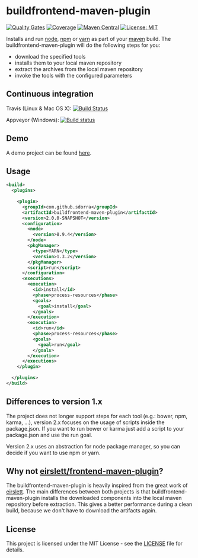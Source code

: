 # buildfrontend-maven-plugin

[![Quality Gates](https://sonarcloud.io/api/badges/gate?key=com.github.sdorra%3Abuildfrontend-maven-plugin)](https://sonarcloud.io/dashboard?id=com.github.sdorra%3Abuildfrontend-maven-plugin)
[![Coverage](https://sonarcloud.io/api/badges/measure?key=com.github.sdorra%3Abuildfrontend-maven-plugin&metric=coverage)](https://sonarcloud.io/dashboard?id=com.github.sdorra%3Abuildfrontend-maven-plugin)
[![Maven Central](https://img.shields.io/maven-central/v/com.github.sdorra/buildfrontend-maven-plugin.svg)](http://search.maven.org/#search%7Cga%7C1%7Ca%3A%22buildfrontend-maven-plugin%22)
[![License: MIT](https://img.shields.io/badge/License-MIT-yellow.svg)](https://opensource.org/licenses/MIT)

Installs and run [node](http://nodejs.org/), [npm](https://www.npmjs.org) or [yarn](https://yarnpkg.com) as part of your 
[maven](http://maven.apache.org/) build. The buildfrontend-maven-plugin will do the following steps for you:

* download the specified tools
* installs them to your local maven repository
* extract the archives from the local maven repository
* invoke the tools with the configured parameters

## Continuous integration

Travis (Linux & Mac OS X): [![Build Status](https://travis-ci.org/sdorra/buildfrontend-maven-plugin.svg?branch=master)](https://travis-ci.org/sdorra/buildfrontend-maven-plugin)

Appveyor (Windows): [![Build status](https://ci.appveyor.com/api/projects/status/lqpabvst2vwybtg8?svg=true)](https://ci.appveyor.com/project/sdorra/buildfrontend-maven-plugin)

## Demo

A demo project can be found [here](https://github.com/sdorra/buildfrontend-maven-plugin/tree/master/src/it).

## Usage

```xml
<build>
  <plugins>
    
    <plugin>
      <groupId>com.github.sdorra</groupId>
      <artifactId>buildfrontend-maven-plugin</artifactId>
      <version>2.0.0-SNAPSHOT</version>
      <configuration>
        <node>
          <version>8.9.4</version>
        </node>
        <pkgManager>
          <type>YARN</type>
          <version>1.3.2</version>
        </pkgManager>
        <script>run</script>
      </configuration>
      <executions>
        <execution>
          <id>install</id>
          <phase>process-resources</phase>
          <goals>
            <goal>install</goal>
          </goals>
        </execution>
        <execution>
          <id>run</id>
          <phase>process-resources</phase>
          <goals>
            <goal>run</goal>
          </goals>
        </execution>
      </executions>
    </plugin>
    
  </plugins>
</build>
```

## Differences to version 1.x

The project does not longer support steps for each tool (e.g.: bower, npm, karma, ...), version 2.x focuses on the usage
of scripts inside the package.json. If you want to run bower or karma just add a script to your package.json and use
the run goal.

Version 2.x uses an abstraction for node package manager, so you can decide if you want to use npm or yarn.

## Why not [eirslett/frontend-maven-plugin](https://github.com/eirslett/frontend-maven-plugin)?

The buildfrontend-maven-plugin is heavily inspired from the great work of [eirslett](https://github.com/eirslett). The
main differences between both projects is that buildfrontend-maven-plugin installs the downloaded components into the
local maven repository before extraction. This gives a better performance during a clean build, because we don't have to
download the artifacts again. 

## License

This project is licensed under the MIT License - see the [LICENSE](LICENSE.md) file for details.